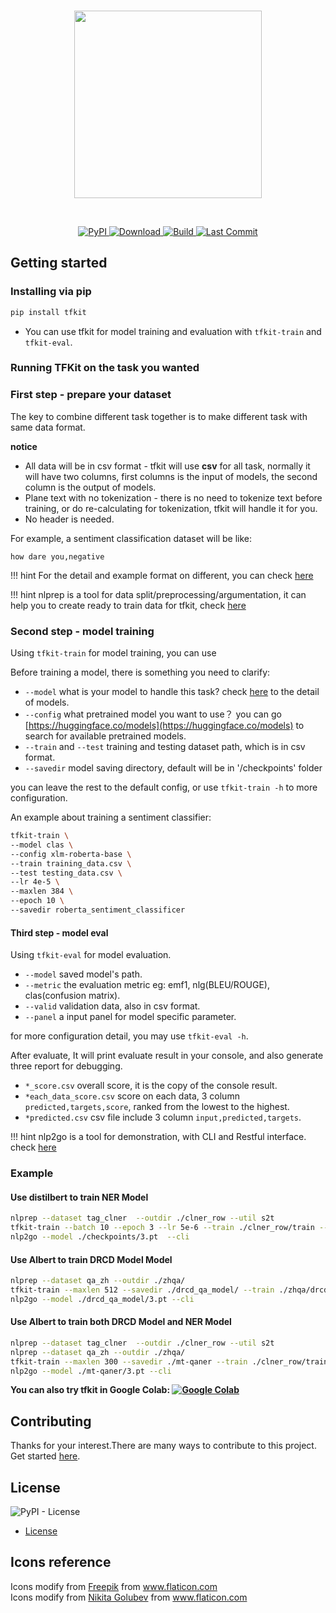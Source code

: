 <p  align="center">
    <br>
    <img src="https://raw.githubusercontent.com/voidful/TFkit/master/docs/img/tfkit.png" width="300"/>
    <br>
</p>
<br/>
<p align="center">
    <a href="https://pypi.org/project/tfkit/">
        <img alt="PyPI" src="https://img.shields.io/pypi/v/tfkit">
    </a>
    <a href="https://github.com/voidful/tfkit">
        <img alt="Download" src="https://img.shields.io/pypi/dm/tfkit">
    </a>
    <a href="https://github.com/voidful/tfkit">
        <img alt="Build" src="https://img.shields.io/github/workflow/status/voidful/tfkit/Python package">
    </a>
    <a href="https://github.com/voidful/tfkit">
        <img alt="Last Commit" src="https://img.shields.io/github/last-commit/voidful/tfkit">
    </a>
</p>

## Getting started

### Installing via pip
```bash
pip install tfkit
```

* You can use tfkit for model training and evaluation with `tfkit-train` and `tfkit-eval`.

### Running TFKit on the task you wanted

### First step - prepare your dataset
The key to combine different task together is to make different task with same data format.

**notice**  

* All data will be in csv format - tfkit will use **csv** for all task, normally it will have two columns, first columns is the input of models, the second column is the output of models.
* Plane text with no tokenization - there is no need to tokenize text before training, or do re-calculating for tokenization, tfkit will handle it for you.
* No header is needed.

For example, a sentiment classification dataset will be like:
```csv
how dare you,negative
```

!!! hint 
    For the detail and example format on different, you can check [here](tasks/) 

!!! hint 
    nlprep is a tool for data split/preprocessing/argumentation, it can help you to create ready to train data for tfkit, check [here](https://github.com/voidful/NLPrep)

### Second step - model training

Using `tfkit-train` for model training, you can use 

Before training a model, there is something you need to clarify:

- `--model` what is your model to handle this task? check [here](models/) to the detail of models.
- `--config` what pretrained model you want to use？ you can go [https://huggingface.co/models](https://huggingface.co/models) to search for available pretrained models.
- `--train` and `--test` training and testing dataset path, which is in csv format.
- `--savedir` model saving directory, default will be in '/checkpoints' folder
  
you can leave the rest to the default config, or use `tfkit-train -h` to more configuration.

An example about training a sentiment classifier:
```bash
tfkit-train \
--model clas \
--config xlm-roberta-base \
--train training_data.csv \
--test testing_data.csv \
--lr 4e-5 \
--maxlen 384 \
--epoch 10 \
--savedir roberta_sentiment_classificer
```

#### Third step - model eval

Using `tfkit-eval` for model evaluation.   
- `--model` saved model's path.  
- `--metric` the evaluation metric eg: emf1, nlg(BLEU/ROUGE), clas(confusion matrix).  
- `--valid` validation data, also in csv format.  
- `--panel` a input panel for model specific parameter.  

for more configuration detail, you may use `tfkit-eval -h`.

After evaluate, It will print evaluate result in your console, and also generate three report for debugging.  
- `*_score.csv` overall score, it is the copy of the console result.  
- `*each_data_score.csv` score on each data, 3 column `predicted,targets,score`, ranked from the lowest to the highest.  
- `*predicted.csv` csv file include 3 column `input,predicted,targets`.  

!!! hint 
    nlp2go is a tool for demonstration, with CLI and Restful interface. check [here](https://github.com/voidful/nlp2go) 

### Example
#### Use distilbert to train NER Model
```bash
nlprep --dataset tag_clner  --outdir ./clner_row --util s2t
tfkit-train --batch 10 --epoch 3 --lr 5e-6 --train ./clner_row/train --test ./clner_row/test --maxlen 512 --model tag --config distilbert-base-multilingual-cased 
nlp2go --model ./checkpoints/3.pt  --cli     
```

#### Use Albert to train DRCD Model Model
```bash
nlprep --dataset qa_zh --outdir ./zhqa/   
tfkit-train --maxlen 512 --savedir ./drcd_qa_model/ --train ./zhqa/drcd-train --test ./zhqa/drcd-test --model qa --config voidful/albert_chinese_small  --cache
nlp2go --model ./drcd_qa_model/3.pt --cli 
```

#### Use Albert to train both DRCD Model and NER Model
```bash
nlprep --dataset tag_clner  --outdir ./clner_row --util s2t
nlprep --dataset qa_zh --outdir ./zhqa/ 
tfkit-train --maxlen 300 --savedir ./mt-qaner --train ./clner_row/train ./zhqa/drcd-train --test ./clner_row/test ./zhqa/drcd-test --model tag qa --config voidful/albert_chinese_small
nlp2go --model ./mt-qaner/3.pt --cli 
```

**You can also try tfkit in Google Colab: [![Google Colab](https://colab.research.google.com/assets/colab-badge.svg "tfkit")](https://colab.research.google.com/drive/1hqaTKxd3VtX2XkvjiO0FMtY-rTZX30MJ?usp=sharing)**

## Contributing
Thanks for your interest.There are many ways to contribute to this project. Get started [here](https://github.com/voidful/tfkit/blob/master/CONTRIBUTING.md).

## License 
![PyPI - License](https://img.shields.io/github/license/voidful/tfkit)

* [License](https://github.com/voidful/tfkit/blob/master/LICENSE)

## Icons reference
Icons modify from <a href="http://www.freepik.com/" title="Freepik">Freepik</a> from <a href="https://www.flaticon.com/" title="Flaticon">www.flaticon.com</a>      
Icons modify from <a href="https://www.flaticon.com/authors/nikita-golubev" title="Nikita Golubev">Nikita Golubev</a> from <a href="https://www.flaticon.com/" title="Flaticon">www.flaticon.com</a>      
